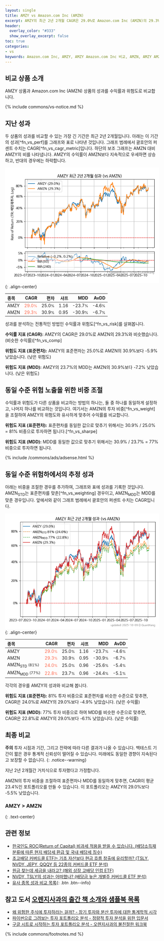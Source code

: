 ```yaml
---
layout: single
title: AMZY vs Amazon.com Inc (AMZN)
excerpt: AMZY의 최근 2년 2개월 CAGR은 29.0%로 Amazon.com Inc (AMZN)의 29.3%와 비슷했습니다.
header:
  overlay_color: "#333"
  show_overlay_excerpt: false
toc: true
categories:
- vs
keywords: Amazon.com Inc, AMZY, AMZY Amazon.com Inc 비교, AMZN, AMZY AMZY 비교
---
```


## 비교 상품 소개


AMZY 상품과 Amazon.com Inc (AMZN) 상품의 성과를 수익률과 위험도로 비교합니다.





{% include commons/vs-notice.md %}

## 지난 성과

두 상품의 성과를 비교할 수 있는 가장 긴 기간은 최근 2년 2개월입니다. 아래는 이 기간의 성과[^fn_vs_perf]를 그래프와 표로 나타낸 것입니다.
그래프 범례에서 괄호안의 퍼센트 수치는 CAGR[^fn_vs_cagr_metric]입니다.
하단의 보조 그래프는 AMZN 대비 AMZY의 비를 나타냅니다.
AMZY의 수익률이 AMZN보다 지속적으로 우세하면 상승하고, 반대의 경우에는 하락합니다.

![AMZY](/vs/images/amzy-vs-amzn_dual.png){: .align-center}

| **종목** | **CAGR** | **편차** | **샤프** | **MDD** | **AvDD** |
| :------------ | ------: | -----------: | -------: | ------: | -------: |
| AMZY | <span style="color: tomato">29.0<small>%</small></span> | 25.0<small>%</small> | 1.16 | -23.7<small>%</small> | -4.6<small>%</small> |
| AMZN | <span style="color: tomato">29.3<small>%</small></span> | 30.9<small>%</small> | 0.95 | -30.9<small>%</small> | -6.7<small>%</small> |

<!-- more -->


성과를 분석하는 전통적인 방법인 수익률과 위험도[^fn_vs_risk]를 살펴봅니다.

**수익률 지표 (CAGR):** AMZY의 CAGR은 29.0%로 AMZN의 29.3%와 비슷했습니다. (비슷한 수익률)[^fn_vs_comp]

**위험도 지표 (표준편차):** AMZY의 표준편차는 25.0%로 AMZN의 30.9%보다 -5.9% 낮았습니다. (낮은 위험도)

**위험도 지표 (MDD):** AMZY의 23.7%의 MDD는 AMZN의 30.9%보다 -7.2% 낮았습니다. (낮은 위험도)



## 동일 수준 위험 노출을 위한 비중 조절

수익률과 위험도가 다른 상품을 비교하는 방법의 하나는, 둘 중 하나를 동일하게 설정하고, 나머지 하나를 비교하는 것입니다.
여기서는 AMZN의 투자 비중[^fn_vs_weight]을 조절하여 AMZY의 위험도와 유사하게 맞추어 수익률를 비교합니다.

**위험도 지표 (표준편차):** 표준편차를 동일한 값으로 맞추기 위해서는 30.9% / 25.0% = 81% 비중으로 투자하면 됩니다.[^fn_vs_sharpe]

**위험도 지표 (MDD):** MDD를 동일한 값으로 맞추기 위해서는 30.9% / 23.7% = 77% 비중으로 투자하면 됩니다.


{% include /commons/ads/adsense.html %}



## 동일 수준 위험하에서의 추정 성과

아래는 비중을 조절한 경우를 추가하여, 그래프와 표에 성과를 기록한 것입니다.
AMZN<sub>STD</sub>는 표준편차를 맞춘[^fn_vs_weighting] 경우이고, AMZN<sub>MDD</sub>는 MDD를 맞춘 경우입니다.
앞에서와 같이 그래프 범례에서 괄호안의 퍼센트 수치는 CAGR입니다.


![AMZY](/vs/images/amzy-vs-amzn.png){: .align-center}



| **종목** | **CAGR** | **편차** | **샤프** | **MDD** | **AvDD** |
| :------------ | ------: | -----------: | -------: | ------: | -------: |
| AMZY | <span style="color: tomato">29.0<small>%</small></span> | 25.0<small>%</small> | 1.16 | -23.7<small>%</small> | -4.6<small>%</small> |
| AMZN | <span style="color: tomato">29.3<small>%</small></span> | 30.9<small>%</small> | 0.95 | -30.9<small>%</small> | -6.7<small>%</small> |
| AMZN<sub>STD</sub> <small>(81%)</small> | <span style="color: tomato">24.0<small>%</small></span> | 25.0<small>%</small> | 0.96 | -25.6<small>%</small> | -5.4<small>%</small> |
| AMZN<sub>MDD</sub> <small>(77%)</small> | <span style="color: tomato">22.8<small>%</small></span> | 23.7<small>%</small> | 0.96 | -24.4<small>%</small> | -5.1<small>%</small> |



각각의 경우를 AMZY의 성과와 비교해 봅니다.

**위험도 지표 (표준편차):** 81% 투자 비중으로 표준편차를 비슷한 수준으로 맞추면, CAGR은 24.0%로 AMZY의 29.0%보다 -4.9% 낮았습니다. (낮은 수익률)

**위험도 지표 (MDD):** 77% 투자 비중으로 하여 MDD를 비슷한 수준으로 맞추면, CAGR은 22.8%로 AMZY의 29.0%보다 -6.1% 낮았습니다. (낮은 수익률)




## 최종 비교

**주의** 투자 시점과 기간, 그리고 전략에 따라 다른 결과가 나올 수 있습니다. 백테스트 기간이 짧은 경우 통계적 신뢰성이 떨어질 수 있습니다. 미래에도 동일한 경향이 지속된다고 보장할 수 없습니다.
{: .notice--warning}

지난 2년 2개월간 거치식으로 투자했다고 가정합니다.

AMZN의 투자 비중을 조절하여 표준편차나 MDD를 동일하게 맞추면, CAGR이 평균 23.4%인 포트폴리오를 만들 수 있습니다.
이 포트폴리오는 AMZY의 29.0%보다 -5.5% 낮았습니다.

### AMZY &gt; AMZN
{: .text-center}


## 관련 정보

- [한국인도 ROC(Return of Capital) 비과세 적용을 받을 수 있습니다. (배당소득재분류에 따른 현지 배당세 환급 및 국내 배당세 징수)](https://kongdori.tistory.com/299)
- [초고배당 커버드콜 ETF는 기초 자산보다 현금 흐름 창출에 유리할까? (TSLY, NVDY, JEPY, QQQY 등 22종의 커버드콜 ETF 분석)](https://kongdori.tistory.com/286)
- [원금 찾는데 세금을 내라고? (해외 상장 고배당 인컴 ETF)](https://kongdori.tistory.com/206)
- [NVDY, TSLY의 성과는 어떠했나? (배당금 높은 개별주 커버드콜 ETF 분석)](https://kongdori.tistory.com/172)
- [유사 종목 성과 비교 목록](/vs/){: .btn .btn--info}


## 참고 도서 [오렌지사과의 출간 책 소개와 샘플북 목록](https://kongdori.tistory.com/691)

- [왜 위험한 주식에 투자하라는 걸까? - 장기 투자와 분산 투자에 대한 통계학적 시각](https://kongdori.tistory.com/421)
- [파이썬으로 그려보는 투자 포트폴리오 분석  - 정량적 투자 분석을 위한 입문서](https://kongdori.tistory.com/643)
- [구글 시트로 시작하는 투자 포트폴리오 분석 - 오렌지사과의 불친절한 워크북](https://kongdori.tistory.com/449)

{% include commons/footnotes.md %}